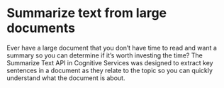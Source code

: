 # Summarize text from large documents
Ever have a large document that you don’t have time to read and want a summary so you can determine if it’s worth investing the time?  The Summarize Text API in Cognitive Services was designed to extract key sentences in a document as they relate to the topic so you can quickly understand what the document is about.
